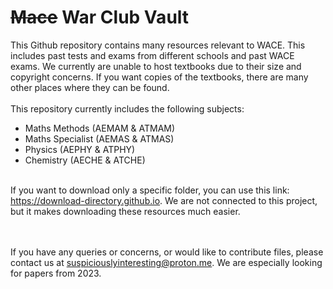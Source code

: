 # ~~Mace~~ War Club Vault
This Github repository contains many resources relevant to WACE. This includes past tests and exams from different schools and past WACE exams. We currently are unable to host textbooks due to their size and copyright concerns. If you want copies of the textbooks, there are many other places where they can be found.<br><br>
This repository currently includes the following subjects:
- Maths Methods (AEMAM & ATMAM)
- Maths Specialist (AEMAS & ATMAS)
- Physics (AEPHY & ATPHY)
- Chemistry (AECHE & ATCHE)
<br><br>

If you want to download only a specific folder, you can use this link: https://download-directory.github.io. We are not connected to this project, but it makes downloading these resources much easier.


<br><br>
If you have any queries or concerns, or would like to contribute files, please contact us at suspiciouslyinteresting@proton.me. We are especially looking for papers from 2023.

